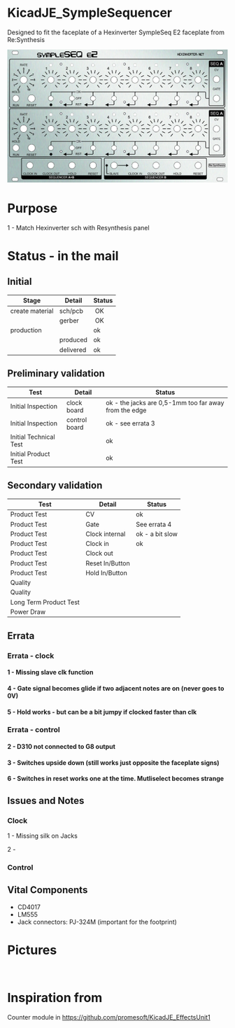 # KicadJE_SympleSequencer
Designed to fit the faceplate of a Hexinverter SympleSeq E2 faceplate from Re:Synthesis


![](ReSynthesis-sympleSEQ-REEU-HEX-SS2.jpg)


# Purpose
1 - Match Hexinverter sch with Resynthesis panel

# Status - in the mail
## Initial 
| Stage  | Detail | Status |
| ------------- | ------------- | ------------- |
| create material  | sch/pcb | OK  |
| | gerber | OK |
| production  |   | ok |
|  | produced | ok |
|  | delivered | ok |

## Preliminary validation
| Test  | Detail | Status |
| ------------- | ------------- | ------------- |
| Initial Inspection | clock board| ok - the jacks are 0,5-1mm too far away from the edge |
| Initial Inspection | control board | ok - see errata 3 |
| Initial Technical Test |  | ok |
| Initial Product Test |  | ok |

## Secondary validation
| Test  | Detail | Status |
| ------------- | ------------- |------------- |
| Product Test | CV | ok |
| Product Test | Gate | See errata 4|
| Product Test | Clock internal | ok - a bit slow |
| Product Test | Clock in | ok |
| Product Test | Clock out |  |
| Product Test | Reset In/Button |  |
| Product Test | Hold In/Button |  |
| Quality | | |
| Quality |  |  |
| Long Term Product Test |  |  |
| Power Draw |  | 

## Errata
### Errata - clock
#### 1 - Missing slave clk function
#### 4 - Gate signal becomes glide if two adjacent notes are on (never goes to 0V)
#### 5 - Hold works - but can be a bit jumpy if clocked faster than clk

### Errata - control
#### 2 - D310 not connected to G8 output
#### 3 - Switches upside down (still works just opposite the faceplate signs)
#### 6 - Switches in reset works one at the time. Mutliselect becomes strange

## Issues and Notes
### Clock
1 - Missing silk on Jacks

2 - 
### Control

## Vital Components
 - CD4017
 - LM555
 - Jack connectors: PJ-324M (important for the footprint)

# Pictures
![]()
![]()

# Inspiration from 
Counter module in https://github.com/promesoft/KicadJE_EffectsUnit1
